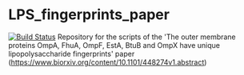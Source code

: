 # LPS_fingerprints_paper
[![Build Status](https://travis-ci.org/js1710/LPS_fingerprints_paper.svg?branch=master)](https://travis-ci.org/js1710/LPS_fingerprints_paper)
Repository for the scripts of the 'The outer membrane proteins OmpA, FhuA, OmpF, EstA, BtuB and OmpX have unique lipopolysaccharide fingerprints' paper (https://www.biorxiv.org/content/10.1101/448274v1.abstract)


